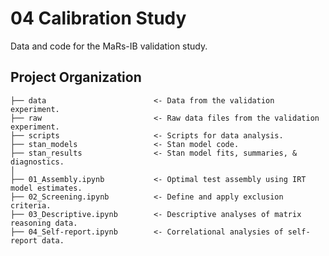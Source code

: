 # 04 Calibration Study

Data and code for the MaRs-IB validation study.

## Project Organization

    ├── data                        <- Data from the validation experiment.
    ├── raw                         <- Raw data files from the validation experiment.
    ├── scripts                     <- Scripts for data analysis.
    ├── stan_models                 <- Stan model code.
    ├── stan_results                <- Stan model fits, summaries, & diagnostics.
    │    
    ├── 01_Assembly.ipynb           <- Optimal test assembly using IRT model estimates. 
    ├── 02_Screening.ipynb          <- Define and apply exclusion criteria.
    ├── 03_Descriptive.ipynb        <- Descriptive analyses of matrix reasoning data.
    ├── 04_Self-report.ipynb        <- Correlational analysies of self-report data.
